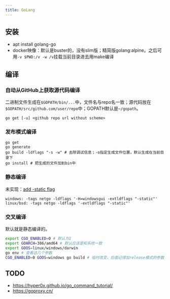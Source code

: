 ```yaml
---
title: GoLang
---
```


## 安装

* apt install golang-go
* docker映像：默认是buster的，没有slim版；精简版golang:alpine。之后可用`-v $PWD:/v -w /v`挂载当前目录进去用make编译

## 编译

### 自动从GitHub上获取源代码编译

二进制文件生成在`$GOPATH/bin/...`中，文件名与repo名一致；源代码放在`$GOPATH/src/github.com/user/repo`中；GOPATH默认是`~/gopath`。

```
go get [-u] <github repo url without scheme>
```

### 发布模式编译

```
go get
go generate
go build -ldflags "-s -w" # 去除调试信息；-o指定生成文件位置，默认生成在当前目录下
go install # 把生成的文件加到bin中
```

### 静态编译

未实现：[add -static flag](https://github.com/golang/go/issues/26492)

```
windows: -tags netgo -ldflags '-H=windowsgui -extldflags "-static"'
linux/bsd: -tags netgo -ldflags '-extldflags "-static"'
```

### 交叉编译

默认就是静态编译的。

```bash
export CGO_ENABLED=0 # 默认为1
export GOARCH=386/amd64 # 默认应该是和系统一致
export GOOS=linux/windows/darwin
go env # 查看这几个参数
CGO_ENABLED=0 GOOS=windows go build # 临时改变，后面记得加release模式的参数
```

## TODO

* https://hyper0x.github.io/go_command_tutorial/
* https://goproxy.cn/
